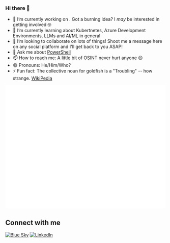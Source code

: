 ### Hi there 👋

- 🔭 I’m currently working on <TBD>. Got a burning idea? I *may* be interested in getting involved 🤓
- 🌱 I’m currently learning about Kubertnetes, Azure Development Environments, LLMs and AI/ML in general
- 👯 I’m looking to collaborate on lots of things! Shoot me a message here on any social platform and I'll get back to you ASAP!
- 💬 Ask me about [PowerShell](https://learn.microsoft.com/en-us/powershell/scripting/overview?view=powershell-7.4) 
- 📫 How to reach me: A little bit of OSINT never hurt anyone 😉
- 😄 Pronouns: He/Him/Who?
- ⚡ Fun fact: The collective noun for goldfish is a "Troubling" -- how strange. [WikiPedia](https://en.wiktionary.org/wiki/Appendix:Glossary_of_collective_nouns_by_collective_term#T)
<img src="github-metrics.svg"/>

## Connect with me

[![Blue Sky](https://img.shields.io/badge/Blue_Sky-Follow-blue?logo=data:image/svg+xml;base64,PHN2ZyB4bWxucz0iaHR0cDovL3d3dy53My5vcmcvMjAwMC9zdmciIHZpZXdCb3g9IjAgMCAxMiAxMiIgd2lkdGg9IjI0IiBoZWlnaHQ9IjI0Ij48cGF0aCBmaWxsPSIjMDA5MWQ4IiBkPSJNNS4yNTQgMGw1LjY4OCAxMC4yNzItNS42ODggMS41ODYtNS42ODctMS41ODZ6Ii8+PC9zdmc+)](https://bsky.app/profile/rbleattler.bsky.social) [![LinkedIn](https://img.shields.io/badge/LinkedIn-Profile-blue?logo=linkedin)](https://www.linkedin.com/in/rbleattler/)


<!-- img src="PowerShell.jpg" width="215" height="332"/ -->
